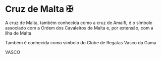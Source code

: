 
# Cruz de Malta &#10016;

A cruz de Malta, também conhecida como a cruz de Amalfi, é o símbolo associado com a Ordem dos Cavaleiros de Malta e, por extensão, com a ilha de Malta.

Também é conhecida como símbolo do Clube de Regatas Vasco da Gama

VASCO